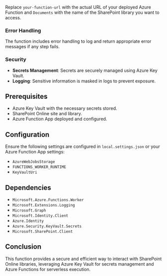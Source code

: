 
Replace `your-function-url` with the actual URL of your deployed Azure Function and `Documents` with the name of the SharePoint library you want to access.

### Error Handling

The function includes error handling to log and return appropriate error messages if any step fails.

### Security

- **Secrets Management**: Secrets are securely managed using Azure Key Vault.
- **Logging**: Sensitive information is masked in logs to prevent exposure.

## Prerequisites

- Azure Key Vault with the necessary secrets stored.
- SharePoint Online site and library.
- Azure Function App deployed and configured.

## Configuration

Ensure the following settings are configured in `local.settings.json` or your Azure Function App settings:

- `AzureWebJobsStorage`
- `FUNCTIONS_WORKER_RUNTIME`
- `KeyVaultUri`

## Dependencies

- `Microsoft.Azure.Functions.Worker`
- `Microsoft.Extensions.Logging`
- `Microsoft.Graph`
- `Microsoft.Identity.Client`
- `Azure.Identity`
- `Azure.Security.KeyVault.Secrets`
- `Microsoft.SharePoint.Client`

## Conclusion

This function provides a secure and efficient way to interact with SharePoint Online libraries, leveraging Azure Key Vault for secrets management and Azure Functions for serverless execution.
